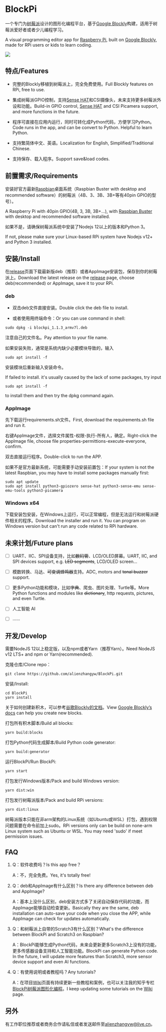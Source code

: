 # BlockPi

一个专门为[树莓派](https://www.raspberry.org)设计的图形化编程平台，基于[Google Blockly](https://developers.google.com/blockly/)构建，适用于树莓派爱好者或者少儿编程学习。

A visual programming editor app for [Raspberry Pi](https://www.raspberry.org), built on [Google Blockly](https://developers.google.com/blockly/), made for RPi users or kids to learn coding.

![](https://github.com/alienzhangyw/BlockPi/wiki/images/README.png)

## 特点/Features

- 完整的Blockly移植到树莓派上，完全免费使用。Full Blockly features on RPi, free to use.

- 集成树莓派GPIO控制，支持[Sense HAT](https://www.raspberrypi.org/products/sense-hat/)和CSI摄像头，未来支持更多树莓派外设和功能。Build-in GPIO control, [Sense HAT]([https://www.raspberrypi.org/products/sense-hat/) and CSI Picamera support, and more functions in the future.

- 程序可直接在应用内运行，同时可转化成Python代码，方便学习Python。Code runs in the app, and can be convert to Python. Helpful to learn Python.

- 支持繁简体中文、英语。Localization for English, Simplified/Traditional Chinese.

- 支持保存、载入程序。Support save&load codes.

## 前置需求/Requirements

安装好官方最新[Raspbian](https://www.raspberrypi.org/downloads/raspbian/)桌面系统（Raspbian Buster with desktop and recommended software）的树莓派（4B、3、3B、3B+等有40pin GPIO的型号）。

A Raspberry Pi with 40pin GPIO(4B, 3, 3B, 3B+...), with [Raspbian Buster](https://www.raspberrypi.org/downloads/raspbian/) with desktop and recommended software installed.

如果不是，请确保树莓派系统中安装了Nodejs 12以上的版本和Python 3。

If not, please make sure your Linux-based RPi system have Nodejs v12+ and Python 3 installed.

## 安装/Install

在[release](https://github.com/alienzhangyw/BlockPi/releases)页面下载最新版deb（推荐）或者AppImage安装包，保存到你的树莓派上。Download the latest release on the [release](https://github.com/alienzhangyw/BlockPi/releases) page, choose deb(recommended) or AppImage, save it to your RPi.

### deb

- 双击deb文件直接安装。Double click the deb file to install.

- 或者使用用终端命令：Or you can use command in shell:

```shell
sudo dpkg -i blockpi_1.1.3_armv7l.deb
```

注意自己的文件名。Pay attention to your file name.

如果安装失败，通常是系统内缺少必要模块导致的，输入

```shell
sudo apt install -f
```

安装模块后重新输入安装命令。

If failed to install. it's usually caused by the lack of some packages, try input

```shell
sudo apt install -f
```

to install them and then try the dpkg command again.

### AppImage

先下载运行requirements.sh文件。First, download the requirements.sh file and run it.

右键AppImage文件，选择文件属性-权限-执行-所有人，确定。Right-click the AppImage file, choose file properties-permittions-execute-everyone, confirm.

双击直接运行程序。Double-click to run the APP.

如果不是官方最新系统，可能需要手动安装前置包：If your system is not the latest Raspbian, you may have to install some packages manually first:

```shell
sudo apt update
sudo apt install python3-gpiozero sense-hat python3-sense-emu sense-emu-tools python3-picamera
```

### Windows x64

下载安装包安装，在Windows上运行，可以正常编程，但是无法运行和树莓派硬件相关的程序。Download the installer and run it. You can program on Windows version but can't run any code related to RPi hardware.

## 未来计划/Future plans

- [ ] UART、IIC、SPI设备支持，比如~~数码管~~、LCD/OLED屏幕。UART, IIC, and SPI devices support, e.g. ~~LED segments~~, LCD/OLED screen...

- [ ] 模数转换、马达、~~可变调蜂鸣器~~支持。ADC, motors and ~~tonal buzzer~~ support.

- [ ] 更多Python功能和模块，比如~~字典~~、爬虫、图片处理、Turtle等。More Python functions and modules like ~~dictionary~~, http requests, pictures, and even Turtle.

- [ ] 人工智能 AI

- [ ] ……

## 开发/Develop

需要NodeJS 12以上稳定版，以及npm或者Yarn（推荐Yarn）。Need NodeJS v12 LTS+ and npm or Yarn(recommended).

克隆仓库/Clone repo：

```shell
git clone https://github.com/alienzhangyw/BlockPi.git
```

安装/Install:

```shell
cd BlockPi
yarn install
```

关于如何创建新积木，可以参考[谷歌Blockly的文档](https://developers.google.com/blockly/guides/create-custom-blocks/overview)。View [Google Blockly’s docs](https://developers.google.com/blockly/guides/create-custom-blocks/overview) can help you create new blocks.

打包所有积木脚本/Build all blocks:

```shell
yarn build:blocks
```

打包Python代码生成脚本/Build Python code generator:

```shell
yarn build:generator
```

运行BlockPi/Run BlockPi:

```shell
yarn start
```

打包发行Windows版本/Pack and build Windows version:

```shell
yarn dist:win
```

打包发行树莓派版本/Pack and build RPi versions:

```shell
yarn dist:linux
```

树莓派版本只能在非arm架构的Linux系统（如Ubuntu或WSL）打包，遇到权限问题需要在命令前加上sudo。RPi versions only can be build on none-arm Linux system such as Ubuntu or WSL. You may need 'sudo' if meet permission issues.

## FAQ

1. Q：软件收费吗？Is this app free？
   
   A：不，完全免费。Yes, it's totally free!

2. Q：deb和AppImage有什么区别？Is there any difference between deb and AppImage?
   
   A：基本上没什么区别，deb安装方式多了关闭自动保存代码的功能，而AppImage能够自动检查更新。Basically they are the same, deb installation can auto-save your code when you close the APP, while AppImage can check for updates automatically.

3. Q：和树莓派上自带的Scratch3有什么区别？What's the difference between BlockPi and Scratch3 on Raspbian?
   
   A：BlockPi能够生成Python代码，未来会更新更多Scratch3上没有的功能，更多传感器设备支持和人工智能功能。BlockPi can generate Python code. In the future, I will update more features than Scratch3, more sensor device support and even AI functions.

4. Q：有使用说明或者教程吗？Any tutorials?
   
   A：在项目[Wiki](https://github.com/alienzhangyw/BlockPi/wiki)页面有持续更新一些教程和案例，也可以关注我的知乎专栏[BlockPi树莓派图形化编程](https://zhuanlan.zhihu.com/BlockPi)。I keep updating some tutorials on the [Wiki](https://github.com/alienzhangyw/BlockPi/wiki) page.

## 另外

有工作职位推荐或者商务合作请私信或者发送邮件至<alienzhangyw@live.cn>。
